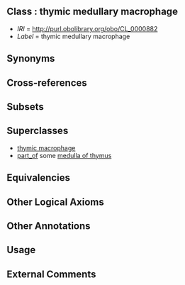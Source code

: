 
## Class : thymic medullary macrophage

 * *IRI* = http://purl.obolibrary.org/obo/CL_0000882
 * *Label* = thymic medullary macrophage

## Synonyms


## Cross-references


## Subsets


## Superclasses

 * [thymic macrophage](../../CL/66/CL_0000866.md)
 * [part_of](../../BFO/50/BFO_0000050.md) some [medulla of thymus](../../UBERON/24/UBERON_0002124.md)

## Equivalencies


## Other Logical Axioms


## Other Annotations


## Usage


## External Comments

